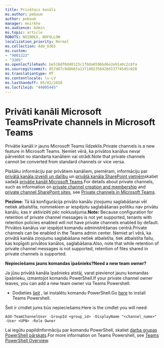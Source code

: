 ```yaml
---
title: Privātais kanāls
ms.author: pebaum
author: pebaum
manager: mnirkhe
ms.audience: Admin
ms.topic: article
ROBOTS: NOINDEX, NOFOLLOW
localization_priority: Normal
ms.collection: Adm_O365
ms.custom:
- "9001223"
- "3205"
ms.openlocfilehash: be518df0d40123c1f0da6596bd6e2e91a0c2c8fa
ms.sourcegitcommit: 057d87c9d866fa1371d02350420d13774545c028
ms.translationtype: MT
ms.contentlocale: lv-LV
ms.lasthandoff: 05/02/2020
ms.locfileid: "44005445"
---
```

# <a name="private-channels-in-microsoft-teams"></a><span data-ttu-id="745bb-102">Privāti kanāli Microsoft Teams</span><span class="sxs-lookup"><span data-stu-id="745bb-102">Private channels in Microsoft Teams</span></span>

<span data-ttu-id="745bb-103">Privātie kanāli ir jauns Microsoft Teams līdzeklis.</span><span class="sxs-lookup"><span data-stu-id="745bb-103">Private channels is a new feature in Microsoft Teams.</span></span> <span data-ttu-id="745bb-104">Ņemiet vērā, ka privātos kanālus nevar pārveidot no standarta kanāliem vai otrādi.</span><span class="sxs-lookup"><span data-stu-id="745bb-104">Note that private channels cannot be converted from standard channels or vice versa.</span></span>

<span data-ttu-id="745bb-105">Plašāku informāciju par privātiem kanāliem, piemēram, informāciju par [privātā kanāla izveidi un dalību](https://docs.microsoft.com/MicrosoftTeams/private-channels#private-channel-creation-and-membership) un [privātā kanāla SharePoint vietnēm](https://docs.microsoft.com/MicrosoftTeams/private-channels#private-channel-sharepoint-sites)skatiet sadaļā [privātie kanāli Microsoft Teams](https://docs.microsoft.com/MicrosoftTeams/private-channels).</span><span class="sxs-lookup"><span data-stu-id="745bb-105">For details about private channels, such as information on [private channel creation and membership](https://docs.microsoft.com/MicrosoftTeams/private-channels#private-channel-creation-and-membership) and [private channel SharePoint sites](https://docs.microsoft.com/MicrosoftTeams/private-channels#private-channel-sharepoint-sites), see [Private channels in Microsoft Teams](https://docs.microsoft.com/MicrosoftTeams/private-channels).</span></span> 

<span data-ttu-id="745bb-106">**Piezīme:** Tā kā konfigurācija privāto kanālu ziņojumu saglabāšanai vēl netiek atbalstīta, nomniekiem ar iespējotu saglabāšanas politiku nav privātu kanālu, kas ir aktivizēti pēc noklusējuma.</span><span class="sxs-lookup"><span data-stu-id="745bb-106">**Note:** Because configuration for retention of private channel messages is not yet supported, tenants with retention policies enabled will not have private channels enabled by default.</span></span> <span data-ttu-id="745bb-107">Privātos kanālus var iespējot komandu administrēšanas centrā.</span><span class="sxs-lookup"><span data-stu-id="745bb-107">Private channels can be enabled in the Teams admin center.</span></span> <span data-ttu-id="745bb-108">Ņemiet arī vērā, ka privātā kanāla ziņojumu saglabāšana netiek atbalstīta, tiek atbalstīta failu, kas kopīgoti privātos kanālos, saglabāšana.</span><span class="sxs-lookup"><span data-stu-id="745bb-108">Also, note that while retention of private channel messages is not supported, retention of files shared in private channels is supported.</span></span>

<span data-ttu-id="745bb-109">**Nepieciešams jauns komandas īpašnieks?**</span><span class="sxs-lookup"><span data-stu-id="745bb-109">**Need a new team owner?**</span></span>

<span data-ttu-id="745bb-110">Ja jūsu privātā kanāla īpašnieks atstāj, varat pievienot jaunu komandas īpašnieku, izmantojot komandu PowerShell.</span><span class="sxs-lookup"><span data-stu-id="745bb-110">If your private channel owner leaves, you can add a new team owner via Teams Powershell.</span></span>


- <span data-ttu-id="745bb-111">Dodieties [šeit](https://www.powershellgallery.com/packages/MicrosoftTeams/1.0.6) , lai instalētu komandu PowerShell.</span><span class="sxs-lookup"><span data-stu-id="745bb-111">Go [here](https://www.powershellgallery.com/packages/MicrosoftTeams/1.0.6) to install Teams Powershell.</span></span>

<span data-ttu-id="745bb-112">Šeit ir cmdlet jums būs nepieciešams:</span><span class="sxs-lookup"><span data-stu-id="745bb-112">Here is the cmdlet you will need:</span></span>

`
    Add-TeamChannelUser -GroupId <group_id> -DisplayName "<channel_name>" -User <UPN> -Role Owner
`

<span data-ttu-id="745bb-113">Lai iegūtu papildinformāciju par komandu PowerShell, skatiet [darba grupas PowerShell pārskats](https://docs.microsoft.com/microsoftteams/teams-powershell-overview).</span><span class="sxs-lookup"><span data-stu-id="745bb-113">For more information on Teams Powershell, see [Teams PowerShell Overview](https://docs.microsoft.com/microsoftteams/teams-powershell-overview).</span></span>
